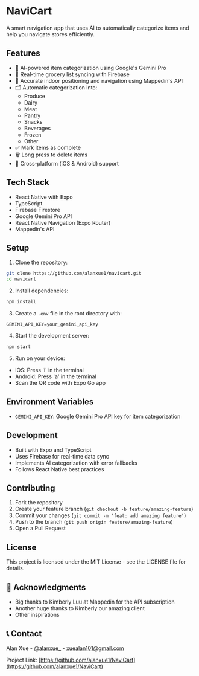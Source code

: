 # NaviCart

A smart navigation app that uses AI to automatically categorize items and help you navigate stores efficiently.

## Features

- 🤖 AI-powered item categorization using Google's Gemini Pro
- 📱 Real-time grocery list syncing with Firebase
- 📍 Accurate indoor positioning and navigation using Mappedin's API
- 🗂️ Automatic categorization into:
  - Produce
  - Dairy
  - Meat
  - Pantry
  - Snacks
  - Beverages
  - Frozen
  - Other
- ✅ Mark items as complete
- 🗑️ Long press to delete items
- 📱 Cross-platform (iOS & Android) support

## Tech Stack

- React Native with Expo
- TypeScript
- Firebase Firestore
- Google Gemini Pro API
- React Native Navigation (Expo Router)
- Mappedin's API

## Setup

1. Clone the repository:
```bash
git clone https://github.com/alanxue1/navicart.git
cd navicart
```

2. Install dependencies:
```bash
npm install
```

3. Create a `.env` file in the root directory with:
```
GEMINI_API_KEY=your_gemini_api_key
```

4. Start the development server:
```bash
npm start
```

5. Run on your device:
- iOS: Press 'i' in the terminal
- Android: Press 'a' in the terminal
- Scan the QR code with Expo Go app

## Environment Variables

- `GEMINI_API_KEY`: Google Gemini Pro API key for item categorization

## Development

- Built with Expo and TypeScript
- Uses Firebase for real-time data sync
- Implements AI categorization with error fallbacks
- Follows React Native best practices

## Contributing

1. Fork the repository
2. Create your feature branch (`git checkout -b feature/amazing-feature`)
3. Commit your changes (`git commit -m 'feat: add amazing feature'`)
4. Push to the branch (`git push origin feature/amazing-feature`)
5. Open a Pull Request

## License

This project is licensed under the MIT License - see the LICENSE file for details.

## 🙏 Acknowledgments

- Big thanks to Kimberly Luu at Mappedin for the API subscription
- Another huge thanks to Kimberly our amazing client
- Other inspirations

## 📞 Contact

Alan Xue - [@alanxue_](https://x.com/alanxue_) - xuealan101@gmail.com

Project Link: [https://github.com/alanxue1/NaviCart](https://github.com/alanxue1/NaviCart)
